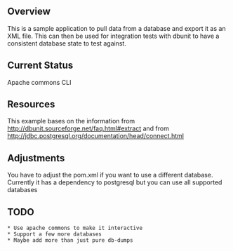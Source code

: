 ## Overview
This is a sample application to pull data from a database and export it as an XML file.
This can then be used for integration tests with dbunit to have a consistent database state to test against.

## Current Status
Apache commons CLI

## Resources
This example bases on the information from http://dbunit.sourceforge.net/faq.html#extract
and from http://jdbc.postgresql.org/documentation/head/connect.html

## Adjustments
You have to adjust the pom.xml if you want to use a different database. Currently it has a dependency to postgresql but you can use all supported databases

## TODO
    * Use apache commons to make it interactive
    * Support a few more databases
    * Maybe add more than just pure db-dumps
